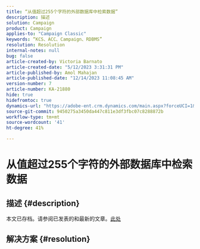 ```yaml
---
title: “从值超过255个字符的外部数据库中检索数据”
description: 描述
solution: Campaign
product: Campaign
applies-to: "Campaign Classic"
keywords: “KCS、ACC、Campaign、RDBMS”
resolution: Resolution
internal-notes: null
bug: false
article-created-by: Victoria Barnato
article-created-date: "5/12/2023 3:31:31 PM"
article-published-by: Amol Mahajan
article-published-date: "12/14/2023 11:08:45 AM"
version-number: 7
article-number: KA-21880
hide: true
hidefromtoc: true
dynamics-url: "https://adobe-ent.crm.dynamics.com/main.aspx?forceUCI=1&pagetype=entityrecord&etn=knowledgearticle&id=45013b0b-daf0-ed11-8849-6045bd006ce9"
source-git-commit: 9450275a3450da447c811e3df3fbc07c8288872b
workflow-type: tm+mt
source-wordcount: '41'
ht-degree: 41%

---
```


# 从值超过255个字符的外部数据库中检索数据

## 描述 {#description}

本文已存档。请参阅已发表的和最新的文章。[此处](https://experienceleague.adobe.com/search.html#sort=relevancy)

## 解决方案 {#resolution}

